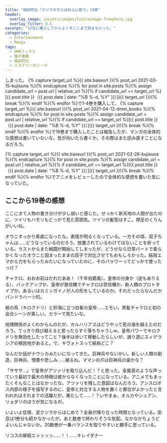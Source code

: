 ```yaml
---
title: "梅田阿比「クジラの子らは砂上に歌う」19巻"
header:
  overlay_image: /assets/images/futureimage-freephoto.jpg
  overlay_filter: 0.5
excerpt: "12日に購入してからよくぞここまで読まなかった。"
categories:
  - Entertainment
  - Manga
tags:
  - DMMブックス
  - 電子書籍
  - 梅田阿比
  - ミステリーボニータ
---
```


しまった。
{% capture target_url %}{{ site.baseurl }}{% post_url 2021-03-15-kujisuna %}{% endcapture %}{% for post in site.posts %}{% assign candidate_url = post.url | relative_url %}{% if candidate_url == target_url %}[{{ post.title }}（{{ post.date | date: "%B %-d, %Y" }}）]({{ target_url }}){% break %}{% endif %}{% endfor %}で1-4巻を購入して、
{% capture target_url %}{{ site.baseurl }}{% post_url 2021-04-12-dmm_books %}{% endcapture %}{% for post in site.posts %}{% assign candidate_url = post.url | relative_url %}{% if candidate_url == target_url %}[{{ post.title }}（{{ post.date | date: "%B %-d, %Y" }}）]({{ target_url }}){% break %}{% endif %}{% endfor %}で18巻まで購入したことは報告したが、マンガの全体的な感想は書いていないな。気が向いたら書くか。その際はまた読み直すことになるだろう。

{% capture target_url %}{{ site.baseurl }}{% post_url 2021-02-26-kujisuna %}{% endcapture %}{% for post in site.posts %}{% assign candidate_url = post.url | relative_url %}{% if candidate_url == target_url %}[{{ post.title }}（{{ post.date | date: "%B %-d, %Y" }}）]({{ target_url }}){% break %}{% endif %}{% endfor %}でアニメをレビューしたので全体的な感想を書いた気になっていた。

## ここから19巻の感想

ここにきて人物の書き分けが少し弱いと感じた。せっかく新天地の人間が出たのに、ツイリもハモリもどっかで見た雰囲気。ツイリの髪型はすこ。襟足のくりんがいいね。

オウニすっかり素直になったな。表情が明るくなっている。一方その頃、双子ちゃんは……どうなっているのだろう。放置されているわけではないことを祈っている。ラストからまた戦闘が開始してしまったが、どうせなら日常パートで柔らかくなったオウニと固まったままの双子で対比させてもおもしろかった。結局エマから力をもらったみたいになっていたのに、そのパゥワーってどっかで使ったっけ？

チャクロ、おおお前はだれだああ！（千年伯爵風）。皇帝の分身か（逆もありえる）、バックアップか、皇帝が発信機でチャクロは受信機か、新人類のプロトタイプか。あるいはカミンガイノが人の形をしているのか。それだったらなんだかパンドラハーツ的。

紙の鳥（キロクドリ）と砂海に立つ白髪の皇帝……エモい。黒髪チャクロと初の会合シーンが美しい。カラーで見たいな。

地理関係がよくわからんのだが、カルハリアスはどうやって死の海を越えたのだろう。てっきり飛び越えると思ったらすぐ落ちちゃうしw。皇帝パワーでキロクドリを無効化したってこと？後半は歩いて移動したらしいが、通り道にスィデラシアの植民地があると。で、キヴォトスって結局どこ？

なんだか話がナウシカみたいになってきた。巨神兵やないかい。新しい人類の創造、巨神兵、憎悪や悲しみ……被るね。ママンの爪は巨神兵の歯かな？

「サササ…」で皇帝がアツァリを取り込んだ！？と思った。金属音のような声っていう最初で最大の特徴は彼からなくなったことになっている。アニメでもまったくそんなことはなかったな。アツァリを残した意図はなんだろう。アンスロポス内部の様子を描写するのに、皇帝と対立する人物を置くと都合がよかったと言われればそれまでの活躍だが。果たして……！？いやまぁ、オルカやシュアン、リョダリのほうが気になるが。

いよいよ佳境、泥クジラからはじめて？全員が降り立った時間となっている。安息は1巻分も続かなかったが。あと数巻で終わりそうな気配。なかなかちょうどよいんじゃないか。20数巻が一番バランスを取りやすいと勝手に思っている。

リコスの扉絵エッッッッ……！！……キレイダナー
